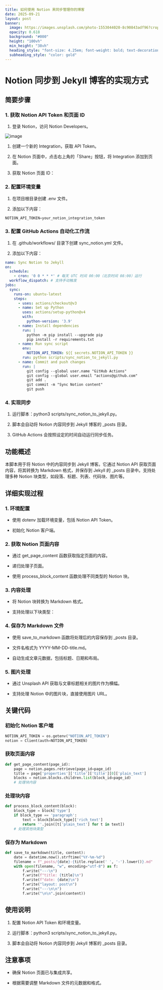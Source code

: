 ```yaml
---
title: 如何使用 Notion 来同步管理你的博客
date: 2025-09-21
layout: post
banner:
  image: https://images.unsplash.com/photo-1553044020-8c90843adf96?crop=entropy&cs=tinysrgb&fit=max&fm=jpg&ixid=M3w2OTIwMzJ8MHwxfHJhbmRvbXx8fHx8fHx8fDE3NTg0NzE3NjN8&ixlib=rb-4.1.0&q=80&w=1080
  opacity: 0.618
  background: "#000"
  height: "100vh"
  min_height: "38vh"
  heading_style: "font-size: 4.25em; font-weight: bold; text-decoration: underline"
  subheading_style: "color: gold"
---
```


# Notion 同步到 Jekyll 博客的实现方式

## 简要步骤

### 1. 获取 Notion API Token 和页面 ID

1. 登录 Notion，访问 Notion Developers。

![image](https://prod-files-secure.s3.us-west-2.amazonaws.com/a7a0cc5a-89b9-4cda-8686-1fba0ca52f40/d19c1afe-dea5-4312-9333-786b0ba83054/image.png?X-Amz-Algorithm=AWS4-HMAC-SHA256&X-Amz-Content-Sha256=UNSIGNED-PAYLOAD&X-Amz-Credential=ASIAZI2LB466Q7IAZLPV%2F20250921%2Fus-west-2%2Fs3%2Faws4_request&X-Amz-Date=20250921T162242Z&X-Amz-Expires=3600&X-Amz-Security-Token=IQoJb3JpZ2luX2VjEIv%2F%2F%2F%2F%2F%2F%2F%2F%2F%2FwEaCXVzLXdlc3QtMiJIMEYCIQDINRx100%2BtZWKDQt220t25KvQiev4PDIQKbRIPTGuDVAIhAIeOx2fpenJ8h6c9g%2FUMBCzmHoUonl9qGXVuQpfe2xvBKv8DCBQQABoMNjM3NDIzMTgzODA1IgzUi02IuOibNiEoEXYq3APOHF7FqZMmIA2LbyIyyyS0WlWe99c1LJXdhcYw%2FiqmBmAZwXX7%2Bnr34RCz%2BUsxoSzmWPH%2F5o%2BCx9wwxUNGBq8eklqgCP4pf0C1AOTakeS4nTnKApEFXAG276oo%2FX%2BjMiCD3iCn0F2AvKnKCIgD%2Fq6vGM%2FAZ7yDYOYG0ExJArAh2Q%2BYDVR5NWSAQuYh636qazcbL1N2IbLBQncnpPA9G7hdnsrXzBDhkf2ov6lV7ez%2B5Aic0nD5Z1P%2FVa1dh%2B8UfxUIu6jfkNcUz0CTRFaXNCP4%2BYVOyiSsw6FDG9SQOq52tN%2FgmjIa81YvbznJA5QlqGHtF55OLsZJWmxHZdo9833Bcw8bN27akIKdWcl%2Fa55hBEu%2BoozOQ4r4rX6xqR0Qhj4WW5oVmKkaO8dphaJq5nhkvvdcGFWLgLIAan2jxZ1IPdwQ15m%2BzsJijjUktUKE%2Fa31UYEg2GOUkgYUGvoA%2FFf9AjIA14Dgt5%2FzzH5bj7M6QVk5gJqBSjwLzmA66wYrwACCY4yBkUbWDw73uNmelCiMVUVEFdmpSrjWwJ9HUuV5Cx%2Bhgc9mwD%2FHAUJsD59ZcsMYM%2BJZkqzAwrarEc2Ki0Zv8f0IZBbm2qQCwozP%2F4QicgDq5KMr22Qh9MKDHDCzsr%2FGBjqkAfyQpUeblmzVpmGg5tP27fbFCrAxyFtPmoDp4yKe2g9APhMBbYbWfjanGEVElm72XE4FuX%2BrfhUUAILNIi0pdnZ3v1zqFyrjBI%2BwYZzEPlGA2d%2F%2Bg1MK%2FunN8IXWtqROy%2FKOELREufVLJ4iiv9sWgCmVEwk%2Ftamrn%2Br74R0rwdLav1m84%2B8nPRkg%2B5brSXG1JEIHy4qyxyxCo9c8z1VT0Z%2FWEGAT&X-Amz-Signature=dee0436c5df71ff0c30cdea2bd58073e361d25807adfc7f7483010b176270661&X-Amz-SignedHeaders=host&x-amz-checksum-mode=ENABLED&x-id=GetObject)

1. 创建一个新的 Integration，获取 API Token。

1. 在 Notion 页面中，点击右上角的「Share」按钮，将 Integration 添加到页面。

1. 获取 Notion 页面 ID：


### 2. 配置环境变量

1. 在项目根目录创建 .env 文件。

1. 添加以下内容：

```javascript
NOTION_API_TOKEN=your_notion_integration_token
```

### 3. 配置 GitHub Actions 自动化工作流

1. 在 .github/workflows/ 目录下创建 sync_notion.yml 文件。

1. 添加以下内容：

```yaml
name: Sync Notion to Jekyll
on:
  schedule:
    - cron: '0 0 * * *' # 每天 UTC 时间 00:00（北京时间 08:00）运行
  workflow_dispatch: # 支持手动触发
jobs:
  sync:
    runs-on: ubuntu-latest
    steps:
      - uses: actions/checkout@v3
      - name: Set up Python
        uses: actions/setup-python@v4
        with:
          python-version: '3.9'
      - name: Install dependencies
        run: |
          python -m pip install --upgrade pip
          pip install -r requirements.txt
      - name: Run sync script
        env:
          NOTION_API_TOKEN: ${{ secrets.NOTION_API_TOKEN }}
        run: python scripts/sync_notion_to_jekyll.py
      - name: Commit and push changes
        run: |
          git config --global user.name "GitHub Actions"
          git config --global user.email "actions@github.com"
          git add .
          git commit -m "Sync Notion content"
          git push
```

### 4. 实现同步

1. 运行脚本：python3 scripts/sync_notion_to_jekyll.py。

1. 脚本会自动将 Notion 内容同步到 Jekyll 博客的 _posts 目录。

1. GitHub Actions 会按照设定的时间自动运行同步任务。

## 功能概述

本脚本用于将 Notion 中的内容同步到 Jekyll 博客。它通过 Notion API 获取页面内容，将其转换为 Markdown 格式，并保存到 Jekyll 的 _posts 目录中。支持处理多种 Notion 块类型，如段落、标题、列表、代码块、图片等。

## 详细实现过程

### 1. 环境配置

- 使用 dotenv 加载环境变量，包括 Notion API Token。

- 初始化 Notion 客户端。

### 2. 获取 Notion 页面内容

- 通过 get_page_content 函数获取指定页面的内容。

- 递归处理子页面。

- 使用 process_block_content 函数处理不同类型的 Notion 块。

### 3. 内容处理

- 将 Notion 块转换为 Markdown 格式。

- 支持处理以下块类型：


### 4. 保存为 Markdown 文件

- 使用 save_to_markdown 函数将处理后的内容保存到 _posts 目录。

- 文件名格式为 YYYY-MM-DD-title.md。

- 自动生成文章元数据，包括标题、日期和布局。

### 5. 图片处理

- 通过 Unsplash API 获取与文章标题相关的图片作为横幅。

- 支持处理 Notion 中的图片块，直接使用图片 URL。

## 关键代码

### 初始化 Notion 客户端

```python
NOTION_API_TOKEN = os.getenv("NOTION_API_TOKEN")
notion = Client(auth=NOTION_API_TOKEN)
```

### 获取页面内容

```python
def get_page_content(page_id):
    page = notion.pages.retrieve(page_id=page_id)
    title = page['properties']['title']['title'][0]['plain_text']
    blocks = notion.blocks.children.list(block_id=page_id)
    # 处理块内容
```

### 处理块内容

```python
def process_block_content(block):
    block_type = block['type']
    if block_type == 'paragraph':
        text = block[block_type]['rich_text']
        return ''.join([t['plain_text'] for t in text])
    # 处理其他块类型
```

### 保存为 Markdown

```python
def save_to_markdown(title, content):
    date = datetime.now().strftime("%Y-%m-%d")
    filename = f"_posts/{date}-{title.replace(' ', '-').lower()}.md"
    with open(filename, "w", encoding="utf-8") as f:
        f.write("---\n")
        f.write(f"title: {title}\n")
        f.write(f"date: {date}\n")
        f.write("layout: post\n")
        f.write("---\n\n")
        f.write("\n\n".join(content))
```

## 使用说明

1. 配置 Notion API Token 和环境变量。

1. 运行脚本：python3 scripts/sync_notion_to_jekyll.py。

1. 脚本会自动将 Notion 内容同步到 Jekyll 博客的 _posts 目录。

## 注意事项

- 确保 Notion 页面已与集成共享。

- 根据需要调整 Markdown 文件的元数据和格式。